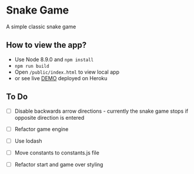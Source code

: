 # Snake Game
A simple classic snake game

## How to view the app?
- Use Node 8.9.0 and `npm install`
- `npm run build`
- Open `/public/index.html` to view local app
- or see live [DEMO](https://snake-game-app.herokuapp.com/public/index.html) deployed on Heroku

## To Do
- [ ] Disable backwards arrow directions - currently the snake game stops if opposite direction is entered
- [ ] Refactor game engine
- [ ] Use lodash
- [ ] Move constants to constants.js file
- [ ] Refactor start and game over styling

